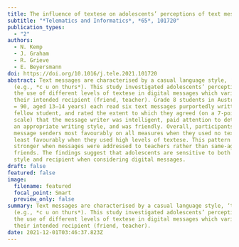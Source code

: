 ```yaml
---
title: The influence of textese on adolescents’ perceptions of text message writers
subtitle: "*Telematics and Informatics*, *65*, 101720"
publication_types:
  - "2"
authors:
  - N. Kemp
  - J. Graham
  - R. Grieve
  - E. Beyersmann
doi: https://doi.org/10.1016/j.tele.2021.101720
abstract: Text messages are characterised by a casual language style, ‘textese’
  (e.g., *c u on thurs*). This study investigated adolescents’ perceptions of
  the use of different levels of textese in digital messages which varied in
  their intended recipient (friend, teacher). Grade 8 students in Australia (*N*
  = 90, aged 13–14 years) each read six text messages purportedly written by a
  fellow student, and rated the extent to which they agreed (on a 7-point Likert
  scale) that the message writer was intelligent, paid attention to detail, used
  an appropriate writing style, and was friendly. Overall, participants rated
  message senders most favourably on all measures when they used no textese, and
  least favourably when they used high levels of textese. This pattern was even
  stronger when messages were addressed to teachers rather than same-aged
  friends. The findings suggest that adolescents are sensitive to both writing
  style and recipient when considering digital messages.
draft: false
featured: false
image:
  filename: featured
  focal_point: Smart
  preview_only: false
summary: Text messages are characterised by a casual language style, ‘textese’
  (e.g., *c u on thurs*). This study investigated adolescents’ perceptions of
  the use of different levels of textese in digital messages which varied in
  their intended recipient (friend, teacher).
date: 2021-12-01T03:46:37.823Z
---
```

